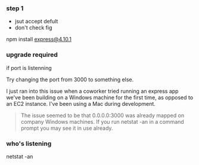 
### step 1
- jsut accept defult
- don't check fig

npm install express@4.10.1


### upgrade required 
if port is listenning 


Try changing the port from 3000 to something else.

I just ran into this issue when a coworker tried running an express app we've been building on a Windows machine for the first time, as opposed to an EC2 instance. I've been using a Mac during development.

> The issue seemed to be that 0.0.0.0:3000 was already mapped on company Windows machines. If you run netstat -an in a command prompt you may see it in use already.

### who's listening

netstat -an

